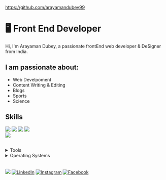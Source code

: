  https://github.com/arayamandubey99  
# 🖥 Front End Developer

Hi, I'm Arayaman Dubey, a passionate frontEnd web developer & De$igner from India.

## I am passionate about:

- Web Develpoment
- Content Writing & Editing
- Blogs
- Sports
- Science

## Skills

<img src="https://img.shields.io/badge/HTML5-ff7851" /> <img src="https://img.shields.io/badge/CSS3-44b2fb" /> <img src="https://img.shields.io/badge/JavaScript -ffc742" /> <img src="https://img.shields.io/badge/Bootstrap -563d7c" />  
<img src="https://img.shields.io/badge/JAVA -FF0000" />  

</br>
<details>
<summary>Tools</summary>
<ul>
    <li>Visual Studio Code</li>
    <li></li>
</ul>

</details>

<details>
<summary>Operating Systems</summary>
<ul>
<li>Windows</li>
       
</ul>
</details>
</br>
</br>
<a href="#"><img src="https://img.shields.io/badge/🔽Download_My_CV-002366"/></a>
<a href="#"><img src="https://img.shields.io/badge/LinkedIn-%230077B5.svg?&style=flat-square&logo=linkedin&logoColor=white" alt="LinkedIn"></a>
<a href="#"><img src="https://img.shields.io/badge/Instagram-%23E4405F.svg?&style=flat-square&logo=instagram&logoColor=white" alt="Instagram"></a>
<a href="#"><img src="https://img.shields.io/badge/Facebook-%231877F2.svg?&style=flat-square&logo=facebook&logoColor=white" alt="Facebook"></a>
